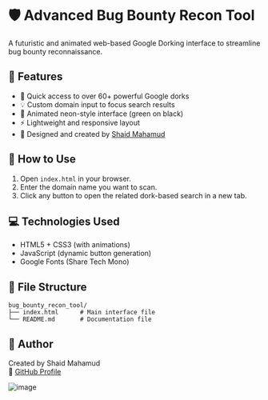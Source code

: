 
# 🛡️ Advanced Bug Bounty Recon Tool

A futuristic and animated web-based Google Dorking interface to streamline bug bounty reconnaissance.

## 🚀 Features

- 🔎 Quick access to over 60+ powerful Google dorks
- 💡 Custom domain input to focus search results
- 🎨 Animated neon-style interface (green on black)
- ⚡ Lightweight and responsive layout
- 🧠 Designed and created by [Shaid Mahamud](https://github.com/shaid69)

## 🧰 How to Use

1. Open `index.html` in your browser.
2. Enter the domain name you want to scan.
3. Click any button to open the related dork-based search in a new tab.

## 💻 Technologies Used

- HTML5 + CSS3 (with animations)
- JavaScript (dynamic button generation)
- Google Fonts (Share Tech Mono)

## 📂 File Structure

```
bug_bounty_recon_tool/
├── index.html      # Main interface file
└── README.md       # Documentation file
```

## 🔗 Author

Created by Shaid Mahamud  
🔗 [GitHub Profile](https://github.com/shaid69)

![image](https://github.com/user-attachments/assets/0e76edc9-d85a-4156-8884-44fafefaa1e6)

